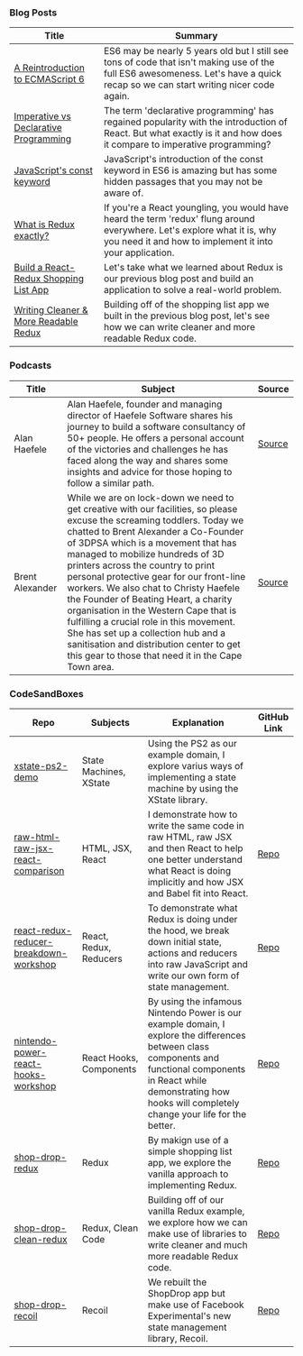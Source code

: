 ### Blog Posts
| Title | Summary |
| ----- | ------- |
|[A Reintroduction to ECMAScript 6](https://askharley-blog.netlify.app/a-reintroduction-to-ecmascript-6)|ES6 may be nearly 5 years old but I still see tons of code that isn't making use of the full ES6 awesomeness. Let's have a quick recap so we can start writing nicer code again.|
|[Imperative vs Declarative Programming](https://askharley-blog.netlify.app/imperative-vs-declarative-programming)|The term 'declarative programming' has regained popularity with the introduction of React. But what exactly is it and how does it compare to imperative programming?|
|[JavaScript's const keyword](https://askharley-blog.netlify.app/javascripts-const-keyword)|JavaScript's introduction of the const keyword in ES6 is amazing but has some hidden passages that you may not be aware of.|
|[What is Redux exactly?](https://askharley-blog.netlify.app/what-is-redux-exactly)|If you're a React youngling, you would have heard the term 'redux' flung around everywhere. Let's explore what it is, why you need it and how to implement it into your application.|
|[Build a React-Redux Shopping List App](https://askharley-blog.netlify.app/build-a-react-redux-shopping-list-app)|Let's take what we learned about Redux is our previous blog post and build an application to solve a real-world problem.|
|[Writing Cleaner & More Readable Redux](https://askharley-blog.netlify.app/writing-cleaner-and-more-readable-redux)|Building off of the shopping list app we built in the previous blog post, let's see how we can write cleaner and more readable Redux code.|

### Podcasts

| Title | Subject | Source |
|-------|---------|--------|
|Alan Haefele|Alan Haefele, founder and managing director of Haefele Software shares his journey to build a software consultancy of 50+ people. He offers a personal account of the victories and challenges he has faced along the way and shares some insights and advice for those hoping to follow a similar path.|[Source](https://open.spotify.com/episode/2mPhEAzR0PxXXpJMfNblKs?si=OebASX0lSHaJMqPqwQ0PCA)|
|Brent Alexander|While we are on lock-down we need to get creative with our facilities, so please excuse the screaming toddlers. Today we chatted to Brent Alexander a Co-Founder of 3DPSA which is a movement that has managed to mobilize hundreds of 3D printers across the country to print personal protective gear for our front-line workers. We also chat to Christy Haefele the Founder of Beating Heart, a charity organisation in the Western Cape that is fulfilling a crucial role in this movement. She has set up a collection hub and a sanitisation and distribution center to get this gear to those that need it in the Cape Town area.|[Source](https://open.spotify.com/episode/1xWsOxAKNiabONlmgVfLsL)|

### CodeSandBoxes
| Repo | Subjects | Explanation | GitHub Link |
| ---- | ------- | ----------- | ----------- |
|[xstate-ps2-demo](https://codesandbox.io/s/xstate-ps2-demo-yg0vw)|State Machines, XState|Using the PS2 as our example domain, I explore varius ways of implementing a state machine by using the XState library.||
|[raw-html-raw-jsx-react-comparison](https://codesandbox.io/s/raw-html-react-jsx-bn24k)|HTML, JSX, React|I demonstrate how to write the same code in raw HTML, raw JSX and then React to help one better understand what React is doing implicitly and how JSX and Babel fit into React.|[Repo](https://github.com/askharley/raw-html-raw-jsx-react-comparison)|
|[react-redux-reducer-breakdown-workshop](https://codesandbox.io/s/react-redux-reducer-breakdown-workshop-rl1f0)|React, Redux, Reducers|To demonstrate what Redux is doing under the hood, we break down initial state, actions and reducers into raw JavaScript and write our own form of state management.|[Repo](https://github.com/askharley/react-redux-reducer-breakdown-workshop)|
|[nintendo-power-react-hooks-workshop](https://codesandbox.io/s/nintendo-power-react-hooks-workshop-43yge)|React Hooks, Components|By using the infamous Nintendo Power is our example domain, I explore the differences between class components and functional components in React while demonstrating how hooks will completely change your life for the better.|[Repo](https://github.com/askharley/nintendo-power-react-hooks-workshop)|
|[shop-drop-redux](https://codesandbox.io/s/shop-drop-redux-3j9bx)|Redux|By makign use of a simple shopping list app, we explore the vanilla approach to implementing Redux.|[Repo](https://github.com/askharley/shop-drop-redux)|
|[shop-drop-clean-redux](https://codesandbox.io/s/shop-drop-clean-redux-xd6cu)|Redux, Clean Code|Building off of our vanilla Redux example, we explore how we can make use of libraries to write cleaner and much more readable Redux code.|[Repo](https://github.com/askharley/shop-drop-clean-redux)|
|[shop-drop-recoil](https://codesandbox.io/s/shop-drop-recoil-jtqkq)|Recoil|We rebuilt the ShopDrop app but make use of Facebook Experimental's new state management library, Recoil.|[Repo](https://github.com/askharley/shop-drop-recoil)|

